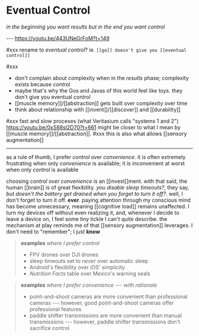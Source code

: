 # Eventual Control

_in the beginning you want results but in the end you want control_

--- <https://youtu.be/443UNeGrFoM?t=149>

#xxx rename to _eventual control_? ie. `[[go]] doesn't give you [[eventual control]]`

#xxx

- don't complain about complexity when in the _results_ phase; complexity exists because _control_
- maybe that's why the Gos and Javas of this world feel like toys. they don't give you eventual control
- [[muscle memory]]/[[abstraction]] gets built over complexity over time
- think about relationship with [[invent]]/[[discover]] and [[durability]]

#xxx fast and slow proceses (what Veritasium calls "systems 1 and 2") <https://youtu.be/0xS68sl2D70?t=661> might be closer to what I mean by [[muscle memory]]/[[abstraction]]. #xxx this is also what allows [[sensory augmentation]]

---

as a rule of thumb, I prefer _control_ over _convenience_. it is often extremely frustrating when only _convenience_ is available; it is inconvenient at worst when only _control_ is available

choosing _control over convenience_ is an [[invest]]ment. with that said, the human [[brain]] is of great flexibility. _you disable sleep timeouts?_, they say, _but doesn't the battery get drained when you forget to turn it off?_. well, I don't forget to turn it off. **ever**. paying attention through my conscious mind has become unnecessary, meaning [[cognitive load]] remains unaffected. I turn my devices off without even realizing it, and, whenever I decide to leave a device on, I feel some tiny tickle I can't quite describe. the mechanism at play reminds me of that [[sensory augmentation]] leverages. I don't need to "remember"; I just **know**

> **examples** _where I prefer control_
>
> - FPV drones over DJI drones
> - sleep timeouts set to _never_ over automatic sleep
> - Android's flexibility over iOS' simplicity
> - _Nutrition Facts_ table over Mexico's warning seals

> **examples** _where I prefer convenience --- with rationale_
>
> - point-and-shoot cameras are more convenient than professional cameras --- however, good point-and-shoot cameras offer professional features
> - paddle shifter transmissions are more convenient than manual transmissions --- however, paddle shifter transmissions don't sacrifice control
